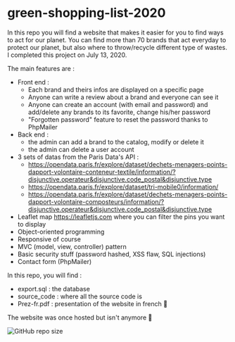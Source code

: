 # green-shopping-list-2020

In this repo you will find a website that makes it easier for you to find ways to act for our planet. You can find more than 70 brands that act everyday to protect our planet, but also where to throw/recycle different type of wastes. I completed this project on July 13, 2020.

The main features are : 

- Front end : 
  - Each brand and theirs infos are displayed on a specific page
  - Anyone can write a review about a brand and everyone can see it
  - Anyone can create an account (with email and password) and add/delete any brands to its favorite, change his/her password
  - "Forgotten password" feature to reset the password thanks to PhpMailer
- Back end : 
  - the admin can add a brand to the catalog, modify or delete it
  - the admin can delete a user account
- 3 sets of datas from the Paris Data's API :
  - https://opendata.paris.fr/explore/dataset/dechets-menagers-points-dapport-volontaire-conteneur-textile/information/?disjunctive.operateur&disjunctive.code_postal&disjunctive.type
  - https://opendata.paris.fr/explore/dataset/tri-mobile0/information/
  - https://opendata.paris.fr/explore/dataset/dechets-menagers-points-dapport-volontaire-composteurs/information/?disjunctive.operateur&disjunctive.code_postal&disjunctive.type
- Leaflet map https://leafletjs.com where you can filter the pins you want to display
- Object-oriented programming
- Responsive of course
- MVC (model, view, controller) pattern
- Basic security stuff (password hashed, XSS flaw, SQL injections)
- Contact form (PhpMailer)

In this repo, you will find : 
- export.sql : the database
- source_code : where all the source code is
- Prez-fr.pdf : presentation of the website in french 🥖

The website was once hosted but isn't anymore 🤡

![GitHub repo size](https://img.shields.io/github/repo-size/amontaut/green-shopping-list-2020)
